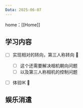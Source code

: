 ```yaml
---
Data: 2025-06-07
---
```

home：[[Home]]

## 学习内容

- [ ] 实现相对的转向，第三人称转向 🔼 
	- [ ] 这个还需要解决相机朝向问题
	- [ ] 以及第三人称相机的控制问题 
- [ ] 体验IK  🔽 


## 娱乐消遣

